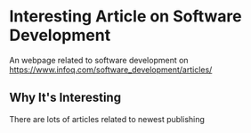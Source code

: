 # Interesting Article on Software Development

An webpage related to software development on https://www.infoq.com/software_development/articles/

## Why It's Interesting

There are lots of articles related to newest publishing